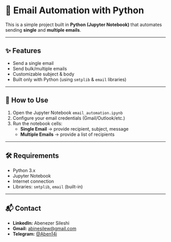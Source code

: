 # 📧 Email Automation with Python

This is a simple project built in **Python (Jupyter Notebook)** that automates sending **single** and **multiple emails**.

---

## ✨ Features
- Send a single email
- Send bulk/multiple emails
- Customizable subject & body
- Built only with Python (using `smtplib` & `email` libraries)

---

## 🚀 How to Use
1. Open the Jupyter Notebook `email_automation.ipynb`
2. Configure your email credentials (Gmail/Outlook/etc.)
3. Run the notebook cells:
   - **Single Email** → provide recipient, subject, message  
   - **Multiple Emails** → provide a list of recipients  

---

## 🛠️ Requirements
- Python 3.x  
- Jupyter Notebook  
- Internet connection  
- Libraries: `smtplib`, `email` (built-in)

---

## 📬 Contact
- **LinkedIn:** Abenezer Sileshi  
- **Gmail:** abinesilew@gmail.com  
- **Telegram:** [@Aben14i](https://t.me/Aben14i)
